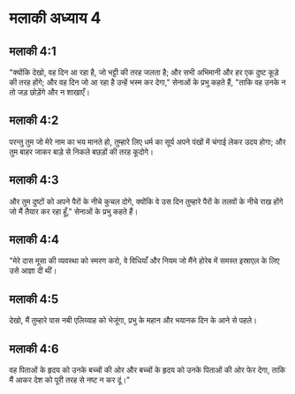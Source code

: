 # मलाकी अध्याय 4

## मलाकी 4:1

"क्योंकि देखो, वह दिन आ रहा है, जो भट्टी की तरह जलता है; और सभी अभिमानी और हर एक दुष्ट कूड़े की तरह होंगे; और वह दिन जो आ रहा है उन्हें भस्म कर देगा," सेनाओं के प्रभु कहते हैं, "ताकि वह उनके न तो जड़ छोड़ेंगे और न शाखाएँ।

## मलाकी 4:2

परन्तु तुम जो मेरे नाम का भय मानते हो, तुम्हारे लिए धर्म का सूर्य अपने पंखों में चंगाई लेकर उदय होगा; और तुम बाहर जाकर बाड़े से निकले बछड़ों की तरह कूदोगे।

## मलाकी 4:3

और तुम दुष्टों को अपने पैरों के नीचे कुचल दोगे, क्योंकि वे उस दिन तुम्हारे पैरों के तलवों के नीचे राख होंगे जो मैं तैयार कर रहा हूँ," सेनाओं के प्रभु कहते हैं।

## मलाकी 4:4

"मेरे दास मूसा की व्यवस्था को स्मरण करो, वे विधियाँ और नियम जो मैंने होरेब में समस्त इस्राएल के लिए उसे आज्ञा दी थीं।

## मलाकी 4:5

देखो, मैं तुम्हारे पास नबी एलिय्याह को भेजूंगा, प्रभु के महान और भयानक दिन के आने से पहले।

## मलाकी 4:6

वह पिताओं के हृदय को उनके बच्चों की ओर और बच्चों के हृदय को उनके पिताओं की ओर फेर देगा, ताकि मैं आकर देश को पूरी तरह से नष्ट न कर दूं।"
